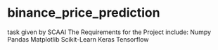 # binance_price_prediction
task given by SCAAI 
The Requirements for the Project include:
Numpy
Pandas
Matplotlib
Scikit-Learn
Keras
Tensorflow
